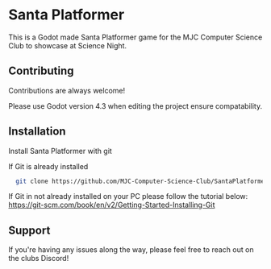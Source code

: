 
# Santa Platformer

This is a Godot made Santa Platformer game for the MJC Computer Science Club to showcase at Science Night.




## Contributing

Contributions are always welcome!

Please use Godot version 4.3 when editing the project ensure compatability.


## Installation

Install Santa Platformer with git

If Git is already installed

```bash
  git clone https://github.com/MJC-Computer-Science-Club/SantaPlatformer.git
```

If Git in not already installed on your PC please follow the tutorial below:
https://git-scm.com/book/en/v2/Getting-Started-Installing-Git
    
## Support

If you're having any issues along the way, please feel free to reach out on the clubs Discord!

